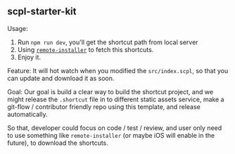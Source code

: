 ## scpl-starter-kit

Usage:
1. Run `npm run dev`, you'll get the shortcut path from local server
2. Using [`remote-installer`](https://gist.github.com/realdennis/e95b4ae6c04d1717d6d2a831dd0b99ff) to fetch this shortcuts.
3. Enjoy it.

Feature:
It will hot watch when you modified the `src/index.scpl`, so that you can update and download it as soon.

Goal:
Our goal is build a clear way to build the shortcut project, and we might release the `.shortcut` file in to different static assets service, make a git-flow / contributor friendly repo using this template, and release automatically.

So that, developer could focus on code / test / review, and user only need to use something like `remote-installer` (or maybe iOS will enable in the future), to download the shortcuts.